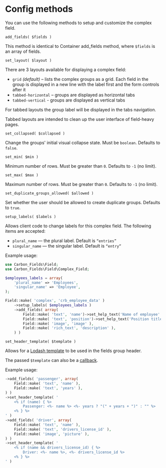 # Config methods

You can use the following methods to setup and customize the complex field.

`add_fields( $fields )`

This method is identical to Container add_fields method, where `$fields` is an array of fields.

`set_layout( $layout )`

There are 3 layouts available for displaying a complex field:

* `grid` *(default)* – lists the complex groups as a grid. Each field in the group is displayed in a new line with the label first and the form controls after it
* `tabbed-horizontal` – groups are displayed as horizontal tabs
* `tabbed-vertical` - groups are displayed as vertical tabs

For tabbed layouts the group label will be displayed in the tabs navigation.

Tabbed layouts are intended to clean up the user interface of field-heavy pages.

`set_collapsed( $collapsed )`

Change the groups' initial visual collapse state. Must be `boolean`. Defaults to `false`.

`set_min( $min )`

Minimum number of rows. Must be greater than `0`. Defaults to `-1` (no limit).

`set_max( $max )`

Maximum number of rows. Must be greater than `0`. Defaults to `-1` (no limit).

`set_duplicate_groups_allowed( $allowed )`

Set whether the user should be allowed to create duplicate groups. Defaults to `true`.

`setup_labels( $labels )`

Allows client code to change labels for this complex field. The following items are accepted:

* `plural_name` — the plural label. Default is `“entries”`
* `singular_name` — the singular label. Default is `“entry”`

Example usage:

```php
use Carbon_Fields\Field;
use Carbon_Fields\Field\Complex_Field;

$employees_labels = array(
	'plural_name' => 'Employees',
	'singular_name' => 'Employee',
);

Field::make( 'complex', 'crb_employee_data' )
	->setup_labels( $employees_labels )
	->add_fields( array(
		Field::make( 'text', 'name')->set_help_text('Name of employee' ),
		Field::make( 'text', 'position')->set_help_text('Position title' ),
		Field::make( 'image', 'image' ),
		Field::make( 'rich_text', 'description' ),
	) )
```

`set_header_template( $template )`

Allows for a [Lodash template](https://lodash.com/docs/4.17.4#template) to be used in the fields group header.

The passed `$template` can also be a [callback](http://php.net/manual/en/language.types.callable.php).

Example usage:

```php
->add_fields( 'passenger', array(
    Field::make( 'text', 'name' ),
    Field::make( 'text', 'years' ),
) )
->set_header_template( '
    <% if (name) { %>
        Passenger: <%- name %> <%- years ? "(" + years + ")" : "" %>
    <% } %>
' )
->add_fields( 'driver', array(
    Field::make( 'text', 'name' ),
    Field::make( 'text', 'drivers_license_id' ),
    Field::make( 'image', 'picture' ),
) )
->set_header_template( '
    <% if (name && drivers_license_id) { %>
        Driver: <%- name %>, <%- drivers_license_id %>
    <% } %>
' )
```
